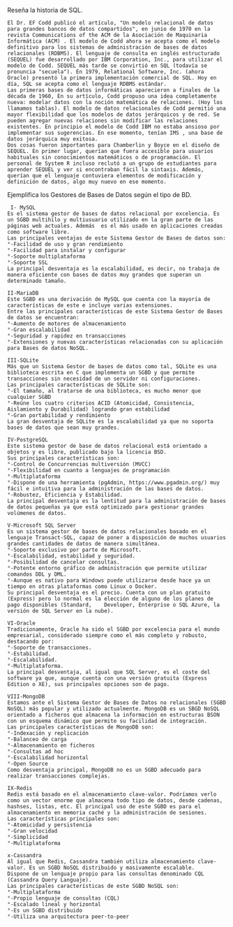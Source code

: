 Reseña la historia de SQL.

    El Dr. EF Codd publicó el artículo, "Un modelo relacional de datos para grandes bancos de datos compartidos", en junio de 1970 en la revista Communications of the ACM de la Asociación de Maquinaria Informática (ACM) . El modelo de Codd ahora se acepta como el modelo definitivo para los sistemas de administración de bases de datos relacionales (RDBMS). El lenguaje de consulta en inglés estructurado (SEQUEL) fue desarrollado por IBM Corporation, Inc., para utilizar el modelo de Codd. SEQUEL más tarde se convirtió en SQL (todavía se pronuncia "secuela"). En 1979, Relational Software, Inc. (ahora Oracle) presentó la primera implementación comercial de SQL. Hoy en día, SQL se acepta como el lenguaje RDBMS estándar.
    Las primeras bases de datos informáticas aparecieron a finales de la década de 1960, En su artículo, Codd propuso una idea completamente nueva: modelar datos con la noción matemática de relaciones. (Hoy los llamamos tablas). El modelo de datos relacionales de Codd permitió una mayor flexibilidad que los modelos de datos jerárquicos y de red. Se pueden agregar nuevas relaciones sin modificar las relaciones existentes. En principio el modelo de Codd IBM no estaba ansioso por implementar sus sugerencias. En ese momento, tenían IMS , una base de datos jerárquica muy exitosa. 
    Dos cosas fueron importantes para Chamberlin y Boyce en el diseño de SEQUEL. En primer lugar, querían que fuera accesible para usuarios habituales sin conocimientos matemáticos o de programación. El personal de System R incluso reclutó a un grupo de estudiantes para aprender SEQUEL y ver si encontraban fácil la sintaxis. Además, querían que el lenguaje contuviera elementos de modificación y definición de datos, algo muy nuevo en ese momento.

Ejemplifica los Gestores de Bases de Datos según el tipo de BD.

     I- MySQL
    Es el sistema gestor de bases de datos relacional por excelencia. Es un SGBD multihilo y multiusuario utilizado en la gran parte de las páginas web actuales. Además  es el más usado en aplicaciones creadas como software libre.
    Las principales ventajas de este Sistema Gestor de Bases de datos son:
    °-Facilidad de uso y gran rendimiento
    °-Facilidad para instalar y configurar
    °-Soporte multiplataforma
    °-Soporte SSL
    La principal desventaja es la escalabilidad, es decir, no trabaja de manera eficiente con bases de datos muy grandes que superan un determinado tamaño.
    
    II-MariaDB
    Este SGBD es una derivación de MySQL que cuenta con la mayoría de características de este e incluye varias extensiones.
    Entre las principales características de este Sistema Gestor de Bases de datos se encuentran:
    °-Aumento de motores de almacenamiento
    °-Gran escalabilidad
    °-Seguridad y rapidez en transacciones
    °-Extensiones y nuevas características relacionadas con su aplicación para Bases de datos NoSQL.
    
    III-SQLite
    Más que un Sistema Gestor de bases de datos como tal, SQLite es una biblioteca escrita en C que implementa un SGBD y que permite transacciones sin necesidad de un servidor ni configuraciones.
    Las principales características de SQLite son:
    °-El tamaño, al tratarse de una biblioteca, es mucho menor que cualquier SGBD
    °-Reúne los cuatro criterios ACID (Atomicidad, Consistencia, Aislamiento y Durabilidad) logrando gran estabilidad
    °-Gran portabilidad y rendimiento
    La gran desventaja de SQLite es la escalabilidad ya que no soporta bases de datos que sean muy grandes.
    
    IV-PostgreSQL
    Este sistema gestor de base de datos relacional está orientado a objetos y es libre, publicado bajo la licencia BSD.
    Sus principales características son:
    °-Control de Concurrencias multiversión (MVCC)
    °-Flexibilidad en cuanto a lenguajes de programación
    °-Multiplataforma
    °-Dispone de una herramienta (pgAdmin, https://www.pgadmin.org/) muy fácil e intuitiva para la administración de las bases de datos.
    °-Robustez, Eficiencia y Estabilidad.
    La principal desventaja es la lentitud para la administración de bases de datos pequeñas ya que está optimizado para gestionar grandes volúmenes de datos.
    
    V-Microsoft SQL Server
    Es un sistema gestor de bases de datos relacionales basado en el lenguaje Transact-SQL, capaz de poner a disposición de muchos usuarios grandes cantidades de datos de manera simultánea.
    °-Soporte exclusivo por parte de Microsoft.
    °-Escalabilidad, estabilidad y seguridad.
    °-Posibilidad de cancelar consultas.
    °-Potente entorno gráfico de administración que permite utilizar comandos DDL y DML.
    °-Aunque es nativo para Windows puede utilizarse desde hace ya un tiempo en otras plataformas como Linux o Docker.
    Su principal desventaja es el precio. Cuenta con un plan gratuito (Express) pero lo normal es la elección de alguno de los planes de pago disponibles (Standard,    Developer, Enterprise o SQL Azure, la versión de SQL Server en la nube).
    
    VI-Oracle
    Tradicionamente, Oracle ha sido el SGBD por excelencia para el mundo empresarial, considerado siempre como el más completo y robusto, destacando por:
    °-Soporte de transacciones.
    °-Estabilidad.
    °-Escalabilidad.
    °-Multiplataforma.
    La principal desventaja, al igual que SQL Server, es el coste del software ya que, aunque cuenta con una versión gratuita (Express Edition o XE), sus principales opciones son de pago.
    
    VIII-MongoDB
    Estamos ante el Sistema Gestor de Bases de Datos no relacionales (SGBD NoSQL) más popular y utilizado actualmente. MongoDB es un SBGD NoSQL orientado a ficheros que almacena la información en estructuras BSON con un esquema dinámico que permite su facilidad de integración.
    Las principales características de MongoDB son:
    °-Indexación y replicación
    °-Balanceo de carga
    °-Almacenamiento en ficheros
    °-Consultas ad hoc
    °-Escalabilidad horizontal
    °-Open Source
    Como desventaja principal, MongoDB no es un SGBD adecuado para realizar transacciones complejas.
    
    IX-Redis
    Redis está basado en el almacenamiento clave-valor. Podríamos verlo como un vector enorme que almacena todo tipo de datos, desde cadenas, hashses, listas, etc. El principal uso de este SGBD es para el almacenamiento en memoria caché y la administración de sesiones.
    Las características principales son:
    °-Atomicidad y persistencia
    °-Gran velocidad
    °-Simplicidad
    °-Multiplataforma
    
    x-Cassandra
    Al igual que Redis, Cassandra también utiliza almacenamiento clave-valor. Es un SGBD NoSQL distribuido y masivamente escalable.
    Dispone de un lenguaje propio para las consultas denominado CQL (Cassandra Query Languaje).
    Las principales características de este SGBD NoSQL son:
    °-Multiplataforma
    °-Propio lenguaje de consultas (CQL)
    °-Escalado lineal y horizontal
    °-Es un SGBD distribuido
    °-Utiliza una arquitectura peer-to-peer
    

